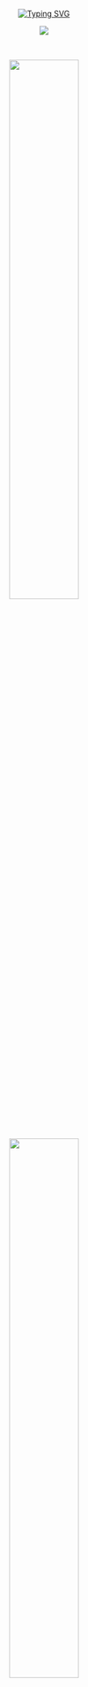 <p align="center">
  <a href="https://git.io/typing-svg"><img src="https://readme-typing-svg.demolab.com?font=Ubuntu&size=25&pause=1000&color=FFFFFF&width=435&lines=Hey, Welcome+to+my+Git+!+✌️" alt="Typing SVG" /></a>
</p>

<p align="center">
  <img src="https://i.ibb.co/0QBDJxQ/katokato.jpg"  />
</p>

<br>

<p align="center">
  <a href="https://github.com/elxxena"><img width="50%" src="https://github-readme-stats.vercel.app/api?username=elxxena&show_icons=true&theme=dark#gh-dark-mode-only"></a>
  <a href="https://github.com/elxxena"><img width="50%" src="http://github-readme-streak-stats.herokuapp.com/?user=elxxenaz&theme=dark#gh-dark-mode-only&date_format=M%20j%5B%2C%20Y%5D&ring=ff3068&fire=ff3068&sideNums=ff3068"></a>
<p>

<br>

<p align="center">
  <a href="https://github.com/elxxena?tab=repositories&sort=stargazers">
    <img alt="total stars" title="Total stars on GitHub" src="https://custom-icon-badges.herokuapp.com/badge/dynamic/json?logo=star&host=formatted-dynamic-badges.herokuapp.com&formatter=metric&style=for-the-badge&color=55960c&labelColor=488207&label=stars&query=%24.stars&url=https%3A%2F%2Fapi.github-star-counter.workers.dev%2Fuser%2Felxxena"/></a>
  <a href="https://github.com/elxxena?tab=followers">
    <img alt="followers" title="Follow me on Github" src="https://custom-icon-badges.herokuapp.com/github/followers/elxxena?color=236ad3&labelColor=1155ba&style=for-the-badge&logo=person-add&label=Follow&logoColor=white"/></a>
  <a href="https://github.com/elxxena">
  <a href="https://github.com/elxxwna?tab=repositories&sort=stargazers">
    <img alt="All Repositories" title="All Repositories" src="https://custom-icon-badges.herokuapp.com/badge/-All%20Repos-2962FF?style=for-the-badge&logoColor=white&logo=repo"/></a>
</p>

<br>

<p align="center">
  <img src="https://img.shields.io/badge/-HTML5-black?style=flat-square&logo=html5&logoColor=e34f26" />
  <img src="https://img.shields.io/badge/-CSS3-black?style=flat-square&logo=css3&logoColor=1572b6" />
  <img src="https://img.shields.io/badge/-JavaScript-black?style=flat-square&logo=javascript" />
  <img src="https://img.shields.io/badge/-Node.js-black?style=flat-square&logo=Node.js" />
  <img src="https://img.shields.io/badge/-Git-black?style=flat-square&logo=git" />
  <img src="https://img.shields.io/badge/-GitHub-black?style=flat-square&logo=github" /> <br>
  <img src="https://img.shields.io/badge/-Python-black?style=flat-square&logo=python" />
  <img src="https://img.shields.io/badge/-Windows-black?style=flat-square&logo=windows" />
  <img src="https://img.shields.io/badge/-VS_Code-black?style=flat-square&logo=visual-studio-code" />
  <img src="https://img.shields.io/badge/-SQLite3-black?style=flat-square&logo=sqlite" />
</p>
